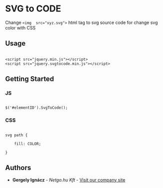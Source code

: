 
# SVG to CODE

  

Change ```<img  src="xyz.svg">``` html tag to svg source code for change svg color with CSS

## Usage

```

<script src="jquery.min.js"></script>
<script src="jquery.svgtocode.min.js"></script>

```
  

## Getting Started

### JS

```

$('#elementID').SvgToCode();

```

### CSS

```

svg path {

	fill: COLOR;

}

```

  

## Authors

  

* **Gergely Ignácz** - *Netgo.hu Kft* - [Visit our company site](https://netgo.hu)

